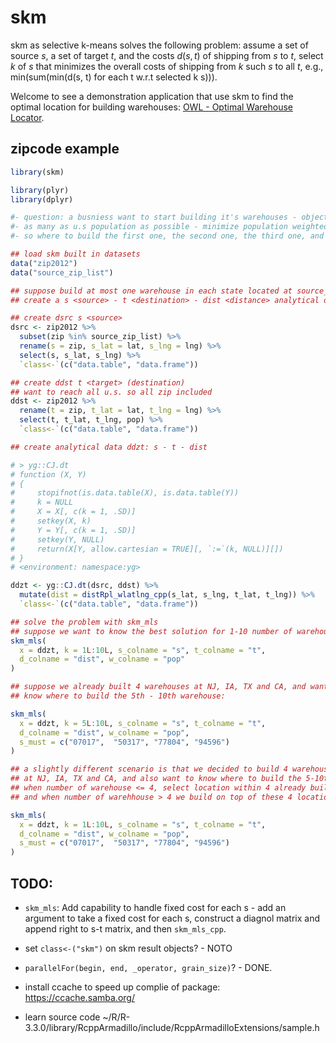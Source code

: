 <!-- README.md is generated from README.Rmd. Please edit that file -->
skm
===

skm as selective k-means solves the following problem: assume a set of source *s*, a set of target *t*, and the costs *d*(*s*, *t*) of shipping from *s* to *t*, select *k* of *s* that minimizes the overall costs of shipping from *k* such *s* to all *t*, e.g., min(sum(min(d(s, t) for each t w.r.t selected k s))).

Welcome to see a demonstration application that use skm to find the optimal location for building warehouses: [OWL - Optimal Warehouse Locator](https://gyang.shinyapps.io/owl_skm/).

zipcode example
---------------

``` r
library(skm)

library(plyr)
library(dplyr)

#- question: a busniess want to start building it's warehouses - objective reach
#- as many as u.s population as possible - minimize population weighted distance
#- so where to build the first one, the second one, the third one, and etc.?

## load skm built in datasets
data("zip2012")
data("source_zip_list")

## suppose build at most one warehouse in each state located at source_zip_list:
## create a s <source> - t <destination> - dist <distance> analytical data.table

## create dsrc s <source>
dsrc <- zip2012 %>%
  subset(zip %in% source_zip_list) %>%
  rename(s = zip, s_lat = lat, s_lng = lng) %>%
  select(s, s_lat, s_lng) %>%
  `class<-`(c("data.table", "data.frame"))

## create ddst t <target> (destination)
## want to reach all u.s. so all zip included
ddst <- zip2012 %>% 
  rename(t = zip, t_lat = lat, t_lng = lng) %>%
  select(t, t_lat, t_lng, pop) %>%
  `class<-`(c("data.table", "data.frame"))

## create analytical data ddzt: s - t - dist

# > yg::CJ.dt
# function (X, Y) 
# {
#     stopifnot(is.data.table(X), is.data.table(Y))
#     k = NULL
#     X = X[, c(k = 1, .SD)]
#     setkey(X, k)
#     Y = Y[, c(k = 1, .SD)]
#     setkey(Y, NULL)
#     return(X[Y, allow.cartesian = TRUE][, `:=`(k, NULL)][])
# }
# <environment: namespace:yg>

ddzt <- yg::CJ.dt(dsrc, ddst) %>%
  mutate(dist = distRpl_wlatlng_cpp(s_lat, s_lng, t_lat, t_lng)) %>%
  `class<-`(c("data.table", "data.frame"))

## solve the problem with skm_mls
## suppose we want to know the best solution for 1-10 number of warehouse:
skm_mls(
  x = ddzt, k = 1L:10L, s_colname = "s", t_colname = "t", 
  d_colname = "dist", w_colname = "pop"
)

## suppose we already built 4 warehouses at NJ, IA, TX and CA, and want to
## know where to build the 5th - 10th warehouse:

skm_mls(
  x = ddzt, k = 5L:10L, s_colname = "s", t_colname = "t", 
  d_colname = "dist", w_colname = "pop", 
  s_must = c("07017",  "50317", "77804", "94596")
)

## a slightly different scenario is that we decided to build 4 warehouses 
## at NJ, IA, TX and CA, and also want to know where to build the 5-10th.
## when number of warehouse <= 4, select location within 4 already built,
## and when number of warehhouse > 4 we build on top of these 4 locations

skm_mls(
  x = ddzt, k = 1L:10L, s_colname = "s", t_colname = "t", 
  d_colname = "dist", w_colname = "pop", 
  s_must = c("07017",  "50317", "77804", "94596")
)
```

TODO:
-----

-   `skm_mls`: Add capability to handle fixed cost for each s - add an argument to take a fixed cost for each s, construct a diagnol matrix and append right to s-t matrix, and then `skm_mls_cpp`.

-   set `class<-("skm")` on skm result objects? - NOTO

-   `parallelFor(begin, end, _operator, grain_size)`? - DONE.

-   install ccache to speed up complie of package: <https://ccache.samba.org/>

-   learn source code ~/R/R-3.3.0/library/RcppArmadillo/include/RcppArmadilloExtensions/sample.h

